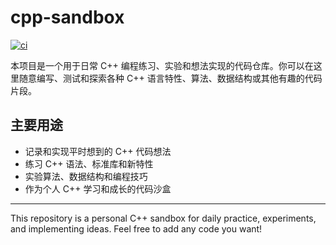 # cpp-sandbox

[![ci](https://github.com/ShawayL/cpp-sandbox/actions/workflows/ci.yml/badge.svg)](https://github.com/ShawayL/cpp-sandbox/actions/workflows/ci.yml)

本项目是一个用于日常 C++ 编程练习、实验和想法实现的代码仓库。你可以在这里随意编写、测试和探索各种 C++ 语言特性、算法、数据结构或其他有趣的代码片段。

## 主要用途
- 记录和实现平时想到的 C++ 代码想法
- 练习 C++ 语法、标准库和新特性
- 实验算法、数据结构和编程技巧
- 作为个人 C++ 学习和成长的代码沙盒

---

This repository is a personal C++ sandbox for daily practice, experiments, and implementing ideas. Feel free to add any code you want!
